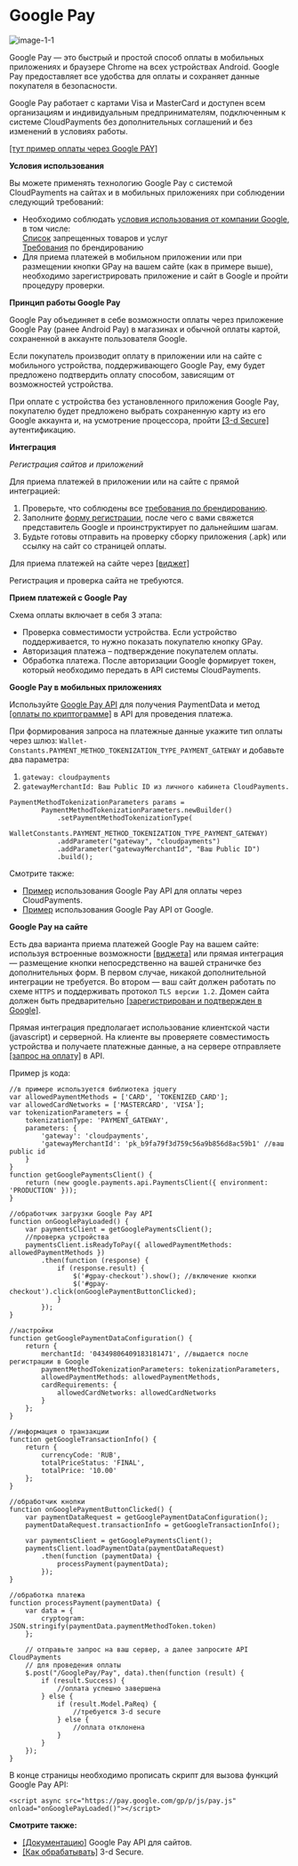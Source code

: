 # Google Pay  

![image-1-1](images/image-1-1.png)

Google Pay — это быстрый и простой способ оплаты в мобильных приложениях и браузере Chrome на всех устройствах Android. Google Pay предоставляет все удобства для оплаты и сохраняет данные покупателя в безопасности.

Google Pay работает с картами Visa и MasterCard и доступен всем организациям и индивидуальным предпринимателям, подключенным к системе CloudPayments без дополнительных соглашений и без изменений в условиях работы.

[[тут пример оплаты через Google PAY]]()

**Условия использования**

Вы можете применять технологию Google Pay с системой CloudPayments на сайтах и в мобильных приложениях при соблюдении следующий требований:

* Необходимо соблюдать [условия использования от компании Google](https://payments.developers.google.com/terms/sellertos), в том числе:
  <br>[Список](https://payments.developers.google.com/terms/aup) запрещенных товаров и услуг
  <br>[Требования](https://developers.google.com/pay/api/brand-guidelines) по брендированию
* Для приема платежей в мобильном приложении или при размещении кнопки GPay на вашем сайте (как в примере выше), необходимо зарегистрировать приложение и сайт в Google и пройти процедуру проверки.

**Принцип работы Google Pay**

Google Pay объединяет в себе возможности оплаты через приложение Google Pay (ранее Android Pay) в магазинах и обычной оплаты картой, сохраненной в аккаунте пользователя Google.

Если покупатель производит оплату в приложении или на сайте с мобильного устройства, поддерживающего Google Pay, ему будет предложено подтвердить оплату способом, зависящим от возможностей устройства.

При оплате с устройства без установленного приложения Google Pay, покупателю будет предложено выбрать сохраненную карту из его Google аккаунта и, на усмотрение процессора, пройти [[3-d Secure]]() аутентификацию.

**Интеграция**

_Регистрация сайтов и приложений_

Для приема платежей в приложении или на сайте с прямой интеграцией:

1. Проверьте, что соблюдены все [требования по брендированию](https://developers.google.com/pay/api/brand-guidelines).
2. Заполните [форму регистрации](https://services.google.com/fb/forms/googlepayAPIenable/), после чего с вами свяжется представитель Google и проинструктирует по дальнейшим шагам.
3. Будьте готовы отправить на проверку сборку приложения (.apk) или ссылку на сайт со страницей оплаты.

Для приема платежей на сайте через [[виджет]]()

<aside class="notice">Регистрация и проверка сайта не требуются.</aside>

**Прием платежей с Google Pay**

Схема оплаты включает в себя 3 этапа:

* Проверка совместимости устройства. Если устройство поддерживается, то нужно показать покупателю кнопку GPay.  
* Авторизация платежа – подтверждение покупателем оплаты.  
* Обработка платежа. После авторизации Google формирует токен, который необходимо передать в API системы CloudPayments.  

**Google Pay в мобильных приложениях**

Используйте [Google Pay API](https://developers.google.com/pay/api/setup) для получения PaymentData и метод [[оплаты по криптограмме]]() в API для проведения платежа.

При формирования запроса на платежные данные укажите тип оплаты через шлюз:
`Wallet-Constants.PAYMENT_METHOD_TOKENIZATION_TYPE_PAYMENT_GATEWAY`
и добавьте два параметра:

1. `gateway: cloudpayments`
2. `gatewayMerchantId: Ваш Public ID из личного кабинета CloudPayments.`

```shell
PaymentMethodTokenizationParameters params =
        PaymentMethodTokenizationParameters.newBuilder()
            .setPaymentMethodTokenizationType(
                WalletConstants.PAYMENT_METHOD_TOKENIZATION_TYPE_PAYMENT_GATEWAY)
            .addParameter("gateway", "cloudpayments")
            .addParameter("gatewayMerchantId", "Ваш Public ID")
            .build();
```

Смотрите также:

* [Пример](https://github.com/cloudpayments/CloudPayments_AndroidCheckout) использования Google Pay API для оплаты через CloudPayments.
* [Пример](https://github.com/google-pay/android-quickstart) использования Google Pay API от Google.

**Google Pay на сайте**

Есть два варианта приема платежей Google Pay на вашем сайте: используя встроенные возможности [[виджета]]() или прямая интеграция — размещение кнопки непосредственно на вашей страничке без дополнительных форм. В первом случае, никакой дополнительной интеграции не требуется. Во втором — ваш сайт должен работать по схеме `HTTPS` и поддерживать протокол `TLS версии 1.2`. Домен сайта должен быть предварительно [[зарегистрирован и подтвержден в Google]]().

Прямая интеграция предполагает использование клиентской части (javascript) и серверной. На клиенте вы проверяете совместимость устройства и получаете платежные данные, а на сервере отправляете [[запрос на оплату]]() в API.

Пример js кода:

```shell
//в примере используется библиотека jquery
var allowedPaymentMethods = ['CARD', 'TOKENIZED_CARD'];
var allowedCardNetworks = ['MASTERCARD', 'VISA']; 
var tokenizationParameters = {
    tokenizationType: 'PAYMENT_GATEWAY',
    parameters: {
        'gateway': 'cloudpayments',
        'gatewayMerchantId': 'pk_b9fa79f3d759c56a9b856d8ac59b1' //ваш public id
    }
}
function getGooglePaymentsClient() {
    return (new google.payments.api.PaymentsClient({ environment: 'PRODUCTION' }));
}

//обработчик загрузки Google Pay API
function onGooglePayLoaded() {
    var paymentsClient = getGooglePaymentsClient();
    //проверка устройства
    paymentsClient.isReadyToPay({ allowedPaymentMethods: allowedPaymentMethods })
        .then(function (response) {
            if (response.result) {
                $('#gpay-checkout').show(); //включение кнопки
                $('#gpay-checkout').click(onGooglePaymentButtonClicked);
            }
        });
}

//настройки
function getGooglePaymentDataConfiguration() {
    return {
        merchantId: '04349806409183181471', //выдается после регистрации в Google
        paymentMethodTokenizationParameters: tokenizationParameters,
        allowedPaymentMethods: allowedPaymentMethods,
        cardRequirements: {
            allowedCardNetworks: allowedCardNetworks
        }
    };
}

//информация о транзакции
function getGoogleTransactionInfo() {
    return {
        currencyCode: 'RUB',
        totalPriceStatus: 'FINAL',
        totalPrice: '10.00'
    };
}

//обработчик кнопки
function onGooglePaymentButtonClicked() {
    var paymentDataRequest = getGooglePaymentDataConfiguration();
    paymentDataRequest.transactionInfo = getGoogleTransactionInfo();

    var paymentsClient = getGooglePaymentsClient();
    paymentsClient.loadPaymentData(paymentDataRequest)
        .then(function (paymentData) {
            processPayment(paymentData);
        });
}            

//обработка платежа
function processPayment(paymentData) {
    var data = {
        cryptogram: JSON.stringify(paymentData.paymentMethodToken.token)
    };

    // отправьте запрос на ваш сервер, а далее запросите API CloudPayments
    // для проведения оплаты 
    $.post("/GooglePay/Pay", data).then(function (result) {
        if (result.Success) {
            //оплата успешно завершена
        } else {
            if (result.Model.PaReq) { 
                //требуется 3-d secure
            } else {
                //оплата отклонена
            }
        }
    });
}
```

В конце страницы необходимо прописать скрипт для вызова функций Google Pay API:

```shell
<script async src="https://pay.google.com/gp/p/js/pay.js" onload="onGooglePayLoaded()"></script>
```

**Смотрите также:**

* [[Документацию]]() Google Pay API для сайтов.
* [[Как обрабатывать]]() 3-d Secure.




